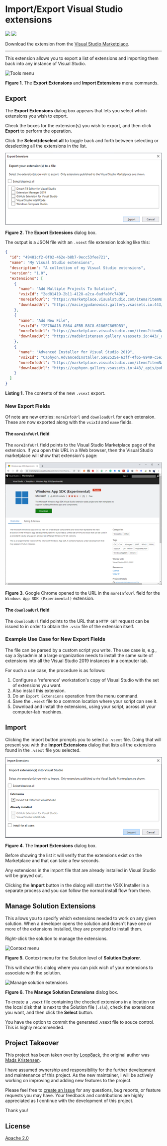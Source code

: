 
# Import/Export Visual Studio extensions

[![](https://img.shields.io/github/actions/workflow/status/loop8ack/ExtensionPackTools/Build.yml?branch=master&label=Build%20Status)](https://github.com/loop8ack/ExtensionPackTools/actions/workflows/Build.yml)
[![](https://img.shields.io/github/actions/workflow/status/loop8ack/ExtensionPackTools/Release.yml?branch=master&label=Latest%20Release)](https://github.com/loop8ack/ExtensionPackTools/releases/latest)

Download the extension from the [Visual Studio Marketplace](https://marketplace.visualstudio.com/items?itemName=Loop8ack.ExtensionManager2022).

--------------------------------------

This extension allows you to export a list of extensions and importing them back into any instance of Visual Studio.

![Tools menu](art/menu_tools.png)

**Figure 1.** The **Export Extensions** and **Import Extensions** menu commands.

## Export

The **Export Extensions** dialog box appears that lets you select which extensions you wish to export.

Check the boxes for the extension(s) you wish to export, and then click **Export** to perform the operation.

Click the **Select/deselect all** to toggle back and forth between selecting or deselecting all the extensions in the list.

![Export](art/export.png)

**Figure 2.** The **Export Extensions** dialog box.

The output is a JSON file with an `.vsext` file extension looking like this:

```json
{
  "id": "49481cf2-0f02-462e-b8b7-9ecc53fee721",
  "name": "My Visual Studio extensions",
  "description": "A collection of my Visual Studio extensions",
  "version": "1.0",
  "extensions": [
    {
      "name": "Add Multiple Projects To Solution",
      "vsixId": "2ed01419-2b11-4128-a2ca-0adfa0fc7498",
      "moreInfoUrl": "https://marketplace.visualstudio.com/items?itemName=MaciejGudanowicz.AddMultipleProjectsToSolution",
      "downloadUrl": "https://maciejgudanowicz.gallery.vsassets.io:443/_apis/public/gallery/publisher/MaciejGudanowicz/extension/AddMultipleProjectsToSolution/1.2.0/assetbyname/Microsoft.VisualStudio.Ide.Payload?redirect=true&update=true"
    },
    {
      "name": "Add New File",
      "vsixId": "2E78AA18-E864-4FBB-B8C8-6186FC865DB3",
      "moreInfoUrl": "https://marketplace.visualstudio.com/items?itemName=MadsKristensen.AddNewFile",
      "downloadUrl": "https://madskristensen.gallery.vsassets.io:443/_apis/public/gallery/publisher/MadsKristensen/extension/AddNewFile/3.5.160/assetbyname/Microsoft.VisualStudio.Ide.Payload?redirect=true&update=true"
    },
    {
      "name": "Advanced Installer for Visual Studio 2019",
      "vsixId": "Caphyon.AdvancedInstaller.5a62525e-63ff-4f65-8949-c5e3f35bf9a8",
      "moreInfoUrl": "https://marketplace.visualstudio.com/items?itemName=caphyon.AdvancedInstallerforVisualStudio2019",
      "downloadUrl": "https://caphyon.gallery.vsassets.io:443/_apis/public/gallery/publisher/caphyon/extension/AdvancedInstallerforVisualStudio2019/19.0/assetbyname/Microsoft.VisualStudio.Ide.Payload?redirect=true&update=true"
    }
  ]
}
```

**Listing 1.** The contents of the new `.vsext` export.

### New Export Fields

Of note are new entries: `moreInfoUrl` and `downloadUrl` for each extension.  These are now exported along with the `vsixId` and `name` fields.

#### The `moreInfoUrl` field

The `moreInfoUrl` field points to the Visual Studio Marketplace page of the extension.  If you open this URL in a Web browser, then the Visual Studio marketplace will show that extension's page:

![More Info Url Sample](art/moreInfoUrl_sample.png)

**Figure 3.** Google Chrome opened to the URL in the `moreInfoUrl` field for the `Windows App SDK (Experimental)` extension.

#### The `downloadUrl` field

The `downloadUrl` field points to the URL that a `HTTP GET` request can be issued to in order to obtain the `.vsix` file of the extension itself.

### Example Use Case for New Export Fields

The file can be parsed by a custom script you write.  The use case is, e.g., say a Sysadmin at a large organization needs to install the same suite of extensions into all the Visual Studio 2019 instances in a computer lab.

For such a use case, the procedure is as follows:

1. Configure a 'reference' workstation's copy of Visual Studio with the set of extensions you want.
2. Also install this extension.
3. Do an `Export Extensions` operation from the menu command.
4. Save the `.vsext` file to a common location where your script can see it.
5. Download and install the extensions, using your script, across all your computer-lab machines.

## Import
Clicking the import button prompts you to select a `.vsext` file. Doing that will present you with the **Import Extensions** dialog that lists all the extensions found in the `.vsext` file you selected.

![Import](art/import.png)

**Figure 4.** The **Import Extensions** dialog box.

Before showing the list it will verify that the extensions exist on the Marketplace and that can take a few seconds.

Any extensions in the import file that are already installed in Visual Studio will be grayed out.

Clicking the **Import** button in the dialog will start the VSIX Installer in a separate process and you can follow the normal install flow from there.

## Manage Solution Extensions
This allows you to specify which extensions needed to work on any given solution. When a developer opens the solution and doesn't have one or more of the extensions installed, they are prompted to install them.

Right-click the solution to manage the extensions.

![Context menu](art/context-menu.png)

**Figure 5.** Context menu for the Solution level of **Solution Explorer**.

This will show this dialog where you can pick wich of your extensions to associate with the solution.

![Manage solution extensions](art/manage-solution-extensions.png)

**Figure 6.** The **Manage Solution Extensions** dialog box.

To create a `.vsext` file containing the checked extensions in a location on the local disk that is next to the Solution file (`.sln`), check the extensions you want, and then click the **Select** button.  

You have the option to commit the generated .vsext file to souce control.  This is highly recommended.

## Project Takeover

This project has been taken over by [Loop8ack](https://github.com/loop8ack), the original author was [Mads Kristensen](https://github.com/madskristensen).

I have assumed ownership and responsibility for the further development and maintenance of this project. As the new maintainer, I will be actively working on improving and adding new features to the project.

Please feel free to [create an Issue](https://github.com/loop8ack/ExtensionPackTools/issues) for any questions, bug reports, or feature requests you may have. Your feedback and contributions are highly appreciated as I continue with the development of this project.

Thank you!

## License
[Apache 2.0](LICENSE)
